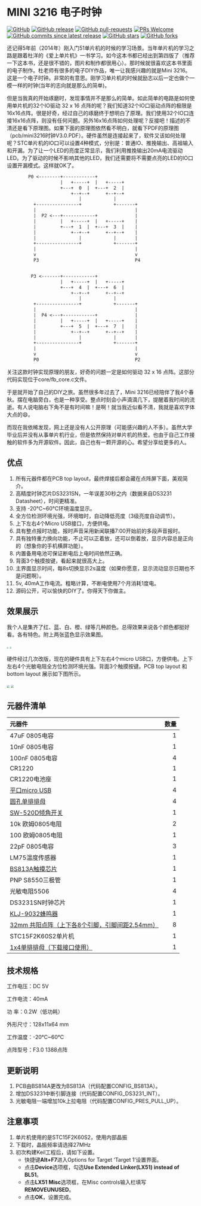 # MINI 3216 电子时钟

[![GitHub](https://img.shields.io/github/license/smcdef/Mini-3216.svg)](https://github.com/smcdef/Mini-3216/blob/master/LICENSE)
[![GitHub release](https://img.shields.io/github/release/smcdef/Mini-3216.svg)](https://github.com/smcdef/Mini-3216/releases)
[![GitHub pull-requests](https://img.shields.io/github/issues-pr/smcdef/Mini-3216.svg)](https://github.com/smcdef/Mini-3216/pulls)
[![PRs Welcome](https://img.shields.io/badge/PRs-welcome-blueviolet.svg?style=flat)](https://github.com/smcdef/Mini-3216/pulls)
[![GitHub commits since latest release](https://img.shields.io/github/commits-since/smcdef/Mini-3216/latest.svg)](https://github.com/smcdef/Mini-3216/commits/master)
[![GitHub stars](https://img.shields.io/github/stars/smcdef/Mini-3216.svg)](https://github.com/smcdef/Mini-3216/stargazers)
[![GitHub forks](https://img.shields.io/github/forks/smcdef/Mini-3216.svg)](https://github.com/smcdef/Mini-3216/network/members)


还记得5年前（2014年）刚入门51单片机的时候的学习场景。当年单片机的学习之路是跟着杜洋的《爱上单片机》一书学习。如今这本书都已经出到第四版了（推荐一下这本书，还是很不错的，图片和制作都很用心）。那时候就很喜欢这本书里面的电子制作。杜老师有很多的电子DIY作品，唯一让我感兴趣的就是Mini 3216。这是一个电子时钟。非常的有意思。刚学习单片机的时候就励志以后一定也做个一模一样的时钟(当年的志向就是那么的简单)。

但是当我真的开始琢磨时，发现事情并不是那么的简单。如此简单的电路是如何使用单片机的32个IO驱动 32 x 16 点阵的呢？我们知道32个IO口驱动点阵的极限是16x16点阵。很是好奇，经过自己的琢磨终于想明白了原理。我们使用32个IO口连接16x16点阵，则没有任何问题。另外16x16点阵如何处理呢？反接吧！描述的不清还是看下原理图。如果下面的原理图依然看不明白，就看下PDF的原理图（pcb/mini3216时钟V3.0.PDF）。硬件虽然是连接起来了，软件又该如何处理呢？STC单片机的IO口可以设置4种模式，分别是：普通IO、推挽输出、高祖输入和开漏。为了让一个LED的亮度正常显示，我们利用推挽输出20mA电流驱动LED。为了驱动的时候不影响其他的LED，我们还需要将不需要点亮的LED的IO口设置开漏模式。这样就OK了。

```txt
        P0 <--------+------------+
                    |   +-----+  |   +-----+
                    +---+  0  |  +---+  2  |
                        +--+--+      +--+--+
                           |            |
          +----------------+            +-------+
          |                                     |
          |  P2 <---+------------+              |
          |         |   +-----+  |   +-----+    |
          |         +---+  1  |  +---+  3  |    |
          |             +--+--+      +--+--+    |
          |                |            |       |
          +----------------+            +-------+
          |                                     |
          v                                     v
          P3                                    P4


         P3 <-------+------------+
                    |   +-----+  |   +-----+
                    +---+  4  |  +---+  6  |
                        +--+--+      +--+--+
                           |            |
          +----------------+            +-------+
          |                                     |
          |  P4 <---+------------+              |
          |         |   +-----+  |   +-----+    |
          |         +---+  5  |  +---+  7  |    |
          |             +--+--+      +--+--+    |
          |                |            |       |
          +----------------+            +-------+
          |                                     |
          v                                     v
          P0                                    P2
```

关注这款时钟实现原理的朋友，好奇的问题一定是如何驱动 32 x 16 点阵。这部分代码实现位于core/fb_core.c文件。

于是就开始了自己的DIY之旅。虽然很多年过去了，Mini 3216已经陪伴了我4个春秋。摆在电脑旁白，也是一种享受。整点时刻会小声滴滴几下，提醒着我时间的流逝。有人说电脑右下角不是有时间嘛！是啊！就当我近似看不清，我就是喜欢字体大点的😄。

而现在我依稀发现，网上还是没有人公开原理（可能感兴趣的人不多）。虽然大学毕业后并没有从事单片机行业，但是依然保持对单片机的热爱。也由于自己工作接触的软件多为开源软件。因此，自己也有一颗开源的心。希望分享给更多的人。

## 优点

1. 所有元器件都在PCB top layout，最终焊接后都会藏在点阵屏下面，美观简介。
2. 高精度时钟芯片DS3231SN，一年误差30秒之内（数据来自DS3231 Datasheet），时间更精准。
3. 支持 -20℃~60℃环境温度显示。
4. 全方位检测环境光强，环境暗时，自动降低亮度（3级亮度自动调节）。
5. 上下左右4个Micro USB接口，方便供电。
6. 具有整点报时功能，报时声音采用新闻联播7:00开始前的多段声音报时。
7. 具有独特重力换向功能，不止可以正着放，还可以倒着放，显示内容总是正向的（想象你的手机横屏功能）。
8. 内置备用电池可保证断电后上电时间依然正确。
9. 背面3个触摸按键，看起来就很高大上。
10. 主界面显示时间，每8s切换显示2s温度（如果你愿意，显示流动显示日期也不是问题啊）。
11. 5v, 40mA工作电流。粗略计算，不断电使用7个月消耗1度电。
12. 源码公开，可以愉快的DIY了。你得天下你做主。

## 效果展示

我个人是集齐了红、蓝、白、橙、绿等几种颜色。总得效果来说各个颜色都挺好看。各有特色。附上两张蓝色显示效果图。

<img src="Documentation/image/time.JPG" style="zoom:25%" />

<img src="Documentation/image/temperature.JPG" style="zoom:27%" />

硬件经过几次改版，现在的硬件具有上下左右4个micro USB口，方便供电。上下左右4个光敏电阻全方位检测环境光强。背面3个触摸按键。PCB top layout 和 bottom layout 展示如下图所示。

<img src="Documentation/image/top_layout.png" style="zoom:43%" />

<img src="Documentation/image/bottom_layout.png" style="zoom:45%" />

## 元器件清单

| 元器件                                                       | 数量 |
| :----------------------------------------------------------- | ---: |
| 47uF 0805电容                                                |    1 |
| 10nF 0805电容                                                |    1 |
| 100nF 0805电容                                               |    4 |
| CR1220                                                       |    1 |
| CR1220电池座                                                 |    1 |
| [平口micro USB](https://item.taobao.com/item.htm?spm=a1z09.2.0.0.56db2e8d9M883Y&id=563928996432&_u=o1ltpbj55c9c) |    4 |
| [圆孔单排排母](https://item.taobao.com/item.htm?spm=a1z10.3-c.w4002-21261304145.10.1f211f35uFoswJ&id=564032495761) |    4 |
| [SW-520D倾角开关](https://detail.tmall.com/item.htm?id=580815564872&spm=a1z09.2.0.0.56db2e8d9M883Y&_u=o1ltpbj5179b) |    1 |
| 10k 欧姆0805电阻                                             |    2 |
| 100 欧姆0805电阻                                             |    1 |
| 22pF 0805电容                                                |    3 |
| LM75温度传感器                                               |    1 |
| [BS813A触摸芯片](https://item.taobao.com/item.htm?spm=a1z09.2.0.0.56db2e8d9M883Y&id=36285536377&_u=o1ltpbj5139d) |    1 |
| PNP S8550三极管                                              |    1 |
| 光敏电阻5506                                                 |    4 |
| DS3231SN时钟芯片                                             |    1 |
| [KLJ-9032蜂鸣器](https://item.taobao.com/item.htm?spm=a1z09.2.0.0.56db2e8d9M883Y&id=564040278829&_u=o1ltpbj5673d) |    1 |
| [32mm 共阳点阵（上下各8个引脚，引脚间距2.54mm）](https://item.taobao.com/item.htm?spm=a1z09.2.0.0.56db2e8d9M883Y&id=573348473815&_u=o1ltpbj52711) |    8 |
| STC15F2K60S2单片机                                           |    1 |
| [1x4单排排母（下载接口使用）](https://item.taobao.com/item.htm?spm=a1z10.3-c.w4002-21261304145.9.51231f35z1KhNQ&id=563776620907) |    1 |

## 技术规格

工作电压：DC 5V

工作电流：40mA

功      率：0.2W（低功耗）

外形尺寸：128x11x64 mm

工作温度：-20℃~60℃

点阵型号：F3.0  1388点阵

## 更新说明

1. PCB由BS814A更改为BS813A（代码配置CONFIG_BS813A）。
2. 增加DS3231中断引脚连接（代码配置CONFIG_DS3231_INT）。
3. 光敏电阻一端增加10k上拉电阻（代码配置CONFIG_PRES_PULL_UP）。

## 注意事项

1. 单片机使用的是STC15F2K60S2，使用内部晶振
2. 下载时，晶振频率请选择27MHz
3. 初次构建Keil工程后，请如下设置。
    - 快捷键**Alt+F7**进入Options for Target ‘Target 1’设置界面。
    - 点击**Device**选项框，勾选**Use Extended Linker(LX51) instead of BL51**。
    - 点击**LX51 Misc**选项框，在Misc controls输入栏填写**REMOVEUNUSED**。
    - 点击**OK**，设置完成。
